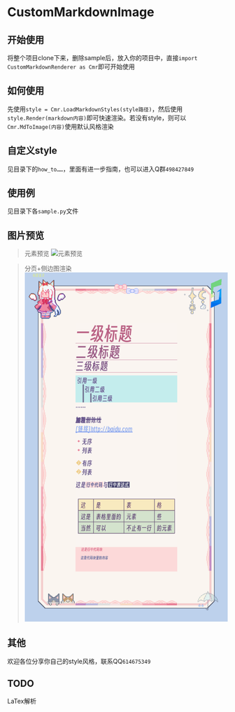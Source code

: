 # CustomMarkdownImage

## 开始使用

将整个项目clone下来，删除sample后，放入你的项目中，直接`import CustomMarkdownRenderer as Cmr`即可开始使用

## 如何使用

先使用`style = Cmr.LoadMarkdownStyles(style路径)`，然后使用`style.Render(markdown内容)`即可快速渲染。若没有style，则可以`Cmr.MdToImage(内容)`使用默认风格渲染

## 自定义style

见目录下的`how_to……`，里面有进一步指南，也可以进入Q群`498427849`

## 使用例

见目录下各`sample.py`文件

## 图片预览

> 元素预览
![元素预览](https://raw.githubusercontent.com/Monody-S/CustomMarkdownImage/refs/heads/main/preview/预览2.gif)

> 分页+侧边图渲染
![额外效果](https://raw.githubusercontent.com/Monody-S/CustomMarkdownImage/refs/heads/main/preview/预览1.gif)

## 其他

欢迎各位分享你自己的style风格，联系QQ`614675349`


## TODO

LaTex解析
